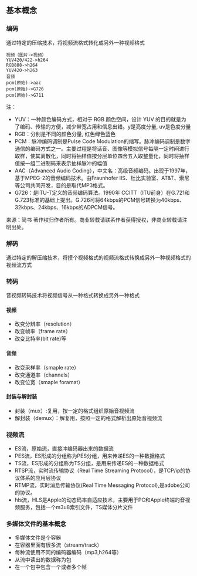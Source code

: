 ## 基本概念

### 编码
通过特定的压缩技术，将视频流格式转化成另外一种视频格式
```
视频（图片->视频）
YUV420/422->h264
RGB888->h264
YUV420->h263
音频
pcm(原始)->aac
pcm(原始)->G726
pcm(原始)->G711
```
注：
- YUV：一种颜色编码方式，相对于 RGB 颜色空间，设计 YUV 的目的就是为了编码、传输的方便，减少带宽占用和信息出错。y是亮度分量, uv是色度分量
- RGB：分别是不同的颜色分量, 红色绿色蓝色
- PCM：脉冲编码调制是Pulse Code Modulation的缩写。脉冲编码调制是数字通信的编码方式之一。主要过程是将话音、图像等模拟信号每隔一定时间进行取样，使其离散化，同时将抽样值按分层单位四舍五入取整量化，同时将抽样值按一组二进制码来表示抽样脉冲的幅值
- AAC（Advanced Audio Coding），中文名：高级音频编码。出现于1997年，基于MPEG-2的音频编码技术。由Fraunhofer IIS、杜比实验室、AT&T、索尼等公司共同开发，目的是取代MP3格式。
- G726：是ITU-T定义的音频编码算法。1990年 CCITT（ITU前身）在G.721和G.723标准的基础上提出。G.726可将64kbps的PCM信号转换为40kbps、32kbps、24kbps、16kbps的ADPCM信号。

来源：简书
著作权归作者所有。商业转载请联系作者获得授权，非商业转载请注明出处。
### 解码
通过特定的解压缩技术，将摸个视频格式的视频流格式转换成另外一种视频格式的视频流方式

### 转码
音视频转码技术将视频信号从一种格式转换成另外一种格式
#### 视频
- 改变分辨率（resolution）
- 改变帧率（frame rate）
- 改变比特率(bit rate)等

#### 音频
- 改变采样率（smaple rate）
- 改变通道率（channels）
- 改变位宽（smaple foramat）

#### 封装与解封装

- 封装（mux）:复用，按一定的格式组织原始音视频流
- 解封装（demux）：解复用，按照一定的格式解析出原始音视频流


### 视频流
- ES流，原始流，直接冲编码器出来的数据流
- PES流，ES形成的分组称为PES分组，用来传递ES的一种数据格式
- TS流，ES形成的分组称为TS分组，是用来传递ES的一种数据格式
- RTSP流，实时流传输协议（Real Time Streaming Protocol），是TCP/ip的协议体系的应用层协议
- RTMP流，实时消息传输协议(Real Time Messaging Protocol),是adobe公司的协议。
- hls流，HLS是Apple的动态码率自适应技术，主要用于PC和Apple终端的音视频服务，包括一个m3u8索引文件，TS媒体分片文件


### 多媒体文件的基本概念

- 多媒体文件是个容器
- 在容器里面有很多流（stream/track）
- 每种流使用不同的编码器编码（mp3,h264等）
- 从流中读出的数据称为包
- 在一个包中包含一个或者多个帧

